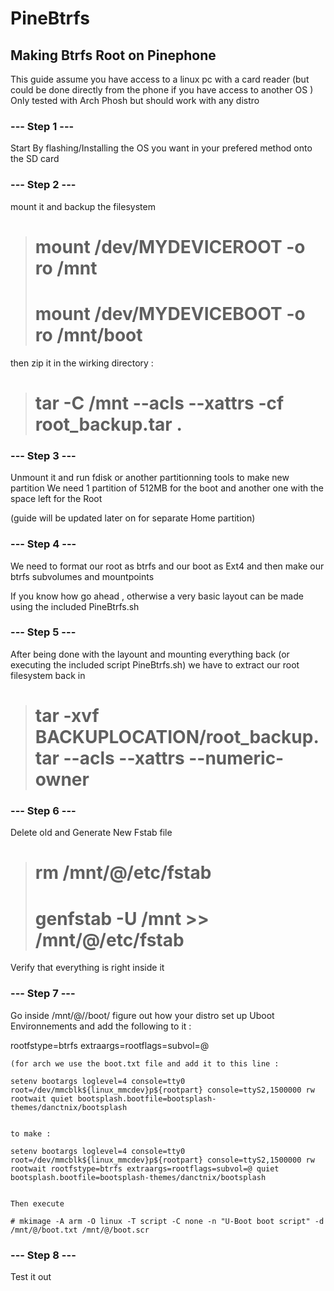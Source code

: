 # PineBtrfs
## Making Btrfs Root on Pinephone
This guide assume you have access to a linux pc with a card reader
(but could be done directly from the phone if you have access to another OS )
Only tested with Arch Phosh but should work with any distro

### --- Step 1 ---
Start By flashing/Installing the OS you want in your prefered method onto the SD card

### --- Step 2 ---

mount it and backup the filesystem

># mount /dev/MYDEVICEROOT -o ro /mnt
># mount /dev/MYDEVICEBOOT -o ro /mnt/boot

then zip it in the wirking directory :

># tar -C /mnt --acls --xattrs -cf root_backup.tar .

### --- Step 3 ---

Unmount it and run fdisk or another partitionning tools to make new partition
We need 1 partition of 512MB for the boot and another one with the space left for the Root

(guide will be updated later on for separate Home partition)

### --- Step 4 ---

We need to format our root as btrfs and our boot as Ext4
and then make our btrfs subvolumes and mountpoints

If you know how go ahead , otherwise a very basic layout can be made using the included PineBtrfs.sh

### --- Step 5 ---

After being done with the layount and mounting everything back (or executing the included script PineBtrfs.sh)
we have to extract our root filesystem back in

># tar -xvf BACKUPLOCATION/root_backup.tar --acls --xattrs --numeric-owner

### --- Step 6 ---

Delete old and Generate New Fstab file

># rm /mnt/@/etc/fstab
># genfstab -U /mnt >> /mnt/@/etc/fstab

Verify that everything is right inside it

### --- Step 7 ---

Go inside /mnt/@//boot/
figure out how your distro set up Uboot Environnements
and add the following to it : 

rootfstype=btrfs
extraargs=rootflags=subvol=@

```
(for arch we use the boot.txt file and add it to this line : 

setenv bootargs loglevel=4 console=tty0 root=/dev/mmcblk${linux_mmcdev}p${rootpart} console=ttyS2,1500000 rw rootwait quiet bootsplash.bootfile=bootsplash-themes/danctnix/bootsplash


to make : 

setenv bootargs loglevel=4 console=tty0 root=/dev/mmcblk${linux_mmcdev}p${rootpart} console=ttyS2,1500000 rw rootwait rootfstype=btrfs extraargs=rootflags=subvol=@ quiet bootsplash.bootfile=bootsplash-themes/danctnix/bootsplash


Then execute 

# mkimage -A arm -O linux -T script -C none -n "U-Boot boot script" -d /mnt/@/boot.txt /mnt/@/boot.scr
```

### --- Step 8 ---

Test it out
